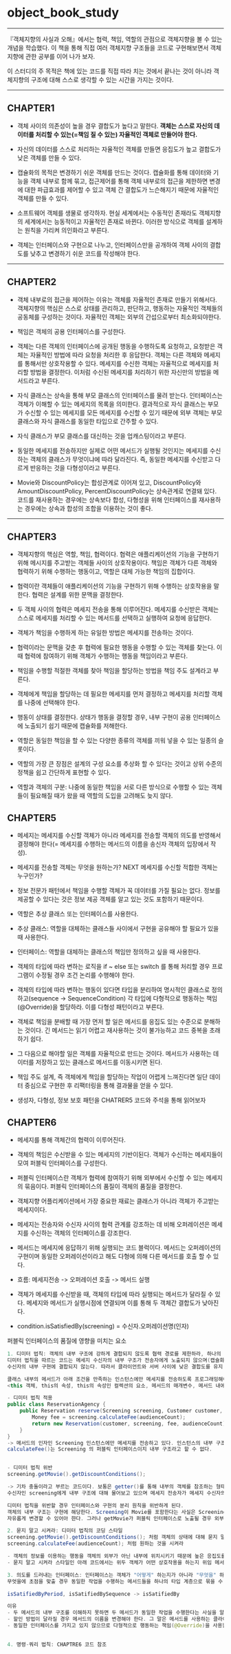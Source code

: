 # object_book_study
---
『객체지향의 사실과 오해』에서는 협력, 책임, 역할의 관점으로 객체지향을 볼 수 있는 개념을 학습했다. 이 책을 통해 직접 여러 객체지향 구조들을 코드로 구현해보면서 객체지향에 관한 공부를 이어 나가 보자.

이 스터디의 주 목적은 책에 있는 코드를 직접 따라 치는 것에서 끝나는 것이 아니라 객체지향의 구조에 대해 스스로 생각할 수 있는 시간을 가지는 것이다.

---
## CHAPTER1
- 객체 사이의 의존성이 높을 경우 결합도가 높다고 말한다. **객체는 스스로 자신의 데이터를 처리할 수 있는(=책임 질 수 있는) 자율적인 객체로 만들어야 한다.**

- 자신의 데이터를 스스로 처리하는 자율적인 객체를 만들면 응집도가 높고 결합도가 낮은 객체를 만들 수 있다.

- 캡슐화의 목적은 변경하기 쉬운 객체를 만드는 것이다. 캡슐화를 통해 데이터와 기능을 객체 내부로 함께 묶고, 접근제어를 통해 객체 내부로의 접근을 제한하면 변경에 대한 파급효과를 제어할 수 있고 객체 간 결합도가 느슨해지기 때문에 자율적인 객체를 만들 수 있다.

- 소프트웨어 객체를 생물로 생각하자. 현실 세계에서는 수동적인 존재라도 객체지향의 세계에서는 능동적이고 자율적인 존재로 바뀐다. 이러한 방식으로 객체를 설계하는 원칙을 가리켜 의인화라고   부른다.

- 객체는 인터페이스와 구현으로 나누고, 인터페이스만을 공개하여 객체 사이의 결합도를 낮추고 변경하기 쉬운 코드를 작성해야 한다.
---
## CHAPTER2

- 객체 내부로의 접근을 제어하는 이유는 객체를 자율적인 존재로 만들기 위해서다. 객체지향의 핵심은 스스로 상태를 관리하고, 판단하고, 행동하는 자율적인 객체들의 공동체를 구성하는 것이다. 자율적인 객체는 외부의 간섭으로부터 최소화되야한다.

- 책임은 객체의 공용 인터페이스를 구성한다.

- 객체는 다른 객체의 인터페이스에 공개된 행동을 수행하도록 요청하고, 요청받은 객체는 자율적인 방법에 따라 요청을 처리한 후 응답한다. 객체는 다른 객체와 메세지를 통해서만 상호작용할 수 있다. 메세지를 수신한 객체는 자율적으로 메세지를 처리할 방법을 결정한다. 이처럼 수신된 메세지를 처리하기 위한 자신만의 방법을 메서드라고 부른다.

- 자식 클래스는 상속을 통해 부모 클래스의 인터페이스를 물려 받는다.
인터페이스는 객체가 이해할 수 있는 메세지의 목록을 의미한다. 
결과적으로 자식 클래스는 부모가 수신할 수 있는 메세지를 모든 메세지를 수신할 수 있기 때문에 
외부 객체는 부모 클래스와 자식 클래스를 동일한 타입으로 간주할 수 있다.

- 자식 클래스가 부모 클래스를 대신하는 것을 업캐스팅이라고 부른다.

- 동일한 메세지를 전송하지만 실제로 어떤 메서드가 실행될 것인지는 메세지를 수신하는 객체의 클래스가 무엇이냐에 따라 달라진다. 즉, 동일한 메세지를 수신받고 다르게 반응하는 것을 다형성이라고 부른다.

- Movie와 DiscountPolicy는 합성관계로 이어져 있고, DiscountPolicy와 AmountDiscountPolicy, PercentDiscountPolicy는 상속관계로 연결돼 있다.
코드를 재사용하는 경우에는 상속보다 합성, 다형성을 위해 인터페이스를 재사용하는 경우에는 상속과 합성의 조합을 이용하는 것이 좋다.
---
## CHAPTER3

- 객체지향의 핵심은 역할, 책임, 협력이다. 협력은 애플리케이션의 기능을 구현하기 위해 메시지를 주고받는 객체들 사이의 상호작용이다. 책임은 객체가 다른 객체와 협력하기 위해 수행하는 행동이고, 역할은 대체 가능한 책임의 집합이다.

- 협력이란 객체들이 애플리케이션의 기능을 구현하기 위해 수행하는 상호작용을 말한다. 협력은 설계를 위한 문맥을 결정한다. 

- 두 객체 사이의 협력은 메세지 전송을 통해 이루어진다. 메세지를 수신받은 객체는 스스로 메세지를 처리할 수 있는 메서드를 선택하고 실행하여 요청에 응답한다. 

- 객체가 책임을 수행하게 하는 유일한 방법은 메세지를 전송하는 것이다.

- 협력이라는 문맥을 갖춘 후 협력에 필요한 행동을 수행할 수 있는 객체를 찾는다. 이때 협력에 참여하기 위해 객체가 수행하는 행동을 책임이라고 부른다.

- 책임을 수행할 적절한 객체를 찾아 책임을 할당하는 방법을 책임 주도 설계라고 부른다. 

- 객체에게 책임을 할당하는 데 필요한 메세지를 먼저 결정하고 메세지를 처리할 객체를 나중에 선택해야 한다. 

- 행동이 상태를 결정한다. 상태가 행동을 결정할 경우, 내부 구현이 공용 인터페이스에 노출되기 쉽기 때문에 캡슐화를 저해한다.

- 역할은 동일한 책임을 할 수 있는 다양한 종류의 객체를 끼워 넣을 수 있는 일종의 슬롯이다.

- 역할의 가장 큰 장점은 설계의 구성 요소를 추상화 할 수 있다는 것이고 상위 수준의 정책을 쉽고 간단하게 표현할 수 있다.

- 역할과 객체의 구분: 나중에 동일한 책임을 서로 다른 방식으로 수행할 수 있는 객체들이 필요해질 때가 왔을 때 역할의 도입을 고려해도 늦지 않다.


## CHAPTER5
- 메세지는 메세지를 수신할 객체가 아니라 메세지를 전송할 객체의 의도를 반영해서 결정해야 한다(= 메세지를 수행하는 메서드의 이름을 송신자 객체의 입장에서 작성). 

- 메세지를 전송할 객체는 무엇을 원하는가? NEXT 메세지를 수신할 적합한 객체는 누구인가?

- 정보 전문가 패턴에서 책임을 수행할 객체가 꼭 데이터를 가질 필요는 없다. 정보를 제공할 수 있다는 것은 정보 제공 객체를 알고 있는 것도 포함하기 때문이다. 

- 역할은 추상 클래스 또는 인터페이스를 사용한다.
- 추상 클래스: 역할을 대체하는 클래스들 사이에서 구현을 공유해야 할 필요가 있을 때 사용한다.
- 인터페이스: 역할을 대체하는 클래스의 책임만 정의하고 싶을 때 사용한다.

- 객체의 타입에 따라 변하는 로직을 if ~ else 또는 switch 를 통해 처리할 경우 프로그램이 수정될 경우 조건 논리를 수행해야 한다.

- 객체의 타입에 따라 변하는 행동이 있다면 타입을 분리하여 명시적인 클래스로 정의하고(sequence -> SequenceCondition) 각 타입에 다형적으로 행동하는 책임(@Override)을 할당하라. 이를 다형성 패턴이라고 부른다. 

- 객체로 책임을 분배할 때 가장 먼저 할 일은 메서드를 응집도 있는 수준으로 분해하는 것이다. 긴 메서드는 읽기 어렵고 재사용하는 것이 불가능하고 코드 중복을 초래하기 쉽다.

- 그 다음으로 해야할 일은 객체를 자율적으로 만드는 것이다. 메서드가 사용하는 데이터를 저장하고 있는 클래스로 메서드를 이동시키면 된다.

- 책임 주도 설계, 즉 객체에게 책임을 할당하는 작업이 어렵게 느껴진다면 일단 데이터 중심으로 구현한 후 리팩터링을 통해 결과물을 얻을 수 있다. 

- 생성자, 다형성, 정보 보호 패턴을 CHATRER5 코드와 주석을 통해 읽어보자

## CHAPTER6

- 메세지를 통해 객체간의 협력이 이루어진다.

- 객체의 책임은 수신받을 수 있는 메세지의 기반이된다. 객체가 수신하는 메세지들이 모여 퍼블릭 인터페이스를 구성한다.

- 퍼블릭 인터페이스란 객체가 협력에 참여하기 위해 외부에서 수신할 수 있는 메세지의 묶음이다. 퍼블릭 인터페이스의 품질이 객체의 품질을 결정한다.

- 객체지향 어플리케이션에서 가장 중요한 재료는 클래스가 아니라 객체가 주고받는 메세지이다. 

- 메세지는 전송자와 수신자 사이의 협력 관계를 강조하는 데 비해 오퍼레이션은 메세지를 수신하는 객체의 인터페이스를 강조한다. 

- 메서드는 메세지에 응답하기 위해 실행되는 코드 블럭이다. 메서드는 오퍼레이션의 구현이며 동일한 오퍼레이션이라고 해도 다형에 의해 다른 메서드를 호출 할 수 있다.

- 흐름: 메세지전송 -> 오퍼레이션 호출 -> 메서드 실행

- 객체가 메세지를 수신받을 때, 객체의 타입에 따라 실행되는 메서드가 달라질 수 있다. 메세지와 메서드가 실행시점에 연결되며 이를 통해 두 객체간 결합도가 낮아진다.

- condition.isSatisfiedBy(screening) = 수신자.오퍼레이션명(인자)

퍼블릭 인터페이스의 품질에 영향을 미치는 요소


```java
1. 디미터 법칙: 객체의 내부 구조에 강하게 결합되지 않도록 협력 경로를 제한하라, 하나의 도트(.)만 사용하라
디미터 법칙을 따르는 코드는 메세지 수신자의 내부 구조가 전송자에게 노출되지 않으며(캡슐화 증대), 메세지 전송자는 
수신자의 내부 구현에 결합되지 않는다. 따라서 클라이언트와 서버 사이에 낮은 결합도를 유지 할 수 있다.

클래스 내부의 메서드가 아래 조건을 만족하는 인스턴스에만 메세지를 전송하도록 프로그래밍해야 한다.
<this 객체, this의 속성, this의 속성인 컬렉션의 요소, 메서드의 매개변수, 메서드 내에서 생성된 지역객체>

- 디미터 법칙 적용
public class ReservationAgency {
    public Reservation reserve(Screening screening, Customer customer, int audienceCount) {
        Money fee = screening.calculateFee(audienceCount);
        return new Reservation(customer, screening, fee, audienceCount);
    }
}
-> 메서드의 인자인 Screening 인스턴스에만 메세지를 전송하고 있다. 인스턴스의 내부 구조에 대해서는 전혀 알고있지 않다.
calculateFee()는 Screening 의 퍼블릭 인터페이스이지 내부 구조라고 할 수 없다.


- 디미터 법칙 위반
screening.getMovie().getDiscountConditions();

-> 기차 충돌이라고 부르는 코드이다. 보통은 getter()를 통해 내부의 객체를 참조하는 형태의 코드를 가진다. 
수신자인 screening에게 내부 구조에 대해 물어보고 있으며 메세지 전송자가 메세지 수신자의 내부 구현에 강하게 결합된다.

디미터 법칙을 위반할 경우 인터페이스와 구현의 분리 원칙을 위반하게 된다.
객체의 내부 구조는 구현에 해당한다. Screening이 Movie를 포함한다는 사실은 Screening의 내부 구현에 속하며 Screening은 자신의 내부 구현을
자유롭게 변경할 수 있어아 햔다. 그러나 getMovie가 퍼블릭 인터페이스로 노출될 경우 외부에서 내부 구현을 변경할 수 있기 때문에 불안정한 코드를 가지게 된다.
```
```java
2. 묻지 말고 시켜라: 디미터 법칙의 코딩 스타일
screening.getMovie().getDiscountConditions(); 처럼 객체의 상태에 대해 묻지 말고 
screening.calculateFee(audienceCount); 처럼 원하는 것을 시켜라

- 객체의 정보를 이용하는 행동을 객체의 외부가 아닌 내부에 위치시키기 때문에 높은 응집도를 가진 클래스를 얻을 수 있다.
- 묻지 말고 시켜라 스타일인 아래 코드에서는 위두 객체가 어떤 상호작용을 하는지 위임 메서드의 이름을 통해 명시적으로 확인 할 수 있다.
```
```java
3. 의도를 드러내는 인터페이스: 인터페이스는 객체가 "어떻게" 하는지가 아니라 "무엇을" 하는지를 서술해야 한다. 
무엇을에 초점을 맞출 경우 동일한 작업을 수행하는 메서드들을 하나의 타입 계층으로 묶을 수 있는 가능성이 커진다.

isSatifiedByPeriod, isSatifiedBySequence -> isSatifiedBy 

이유
- 두 메서드의 내부 구조를 이해하지 못하면 두 메서드가 동일한 작업을 수행한다는 사실을 알아채기 어렵다.
- 할인 방법이 달라질 경우 메서드의 이름을 변경해야 한다. 그 말은 메서드를 사용하는 클라이언트(전송자)의 코드도 변경해야 한다.
- 동일한 인터페이스를 가지고 있지 않으므로 다형적으로 행동하는 책임(@Override)을 사용할 수 없다. 
 
```

```java
4. 명령-쿼리 법칙: CHAPTRE6 코드 참조
```

